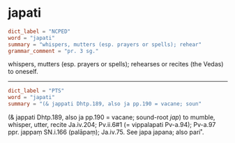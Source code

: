 # japati

``` toml
dict_label = "NCPED"
word = "japati"
summary = "whispers, mutters (esp. prayers or spells); rehear"
grammar_comment = "pr. 3 sg."
```

whispers, mutters (esp. prayers or spells); rehearses or recites (the Vedas) to oneself.

--------------------

``` toml
dict_label = "PTS"
word = "japati"
summary = "(& jappati Dhtp.189, also ja pp.190 = vacane; soun"
```

(& jappati Dhtp.189, also ja pp.190 = vacane; sound\-root *jap*) to mumble, whisper, utter, recite Ja.iv.204; Pv.ii.6#1 (= vippalapati Pv\-a.94); Pv\-a.97 ppr. jappaṃ SN.i.166 (palāpaṃ); Ja.iv.75. See japa japana; also pari˚.

